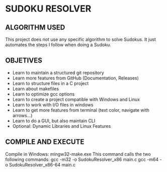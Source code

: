# SUDOKU RESOLVER

## ALGORITHM USED

This project does not use any specific algorithm to solve Sudokus. It just automates the steps I follow when doing a Sudoku.

## OBJETIVES

- Learn to maintain a structured git repository
- Learn more features from GitHub (Documentation, Releases)
- Learn to structure files in a C project
- Learn about makefiles
- Learn to optimize gcc options
- Learn to create a project compatible with Windows and Linux
- Learn to work with I/O files in windows
- Learn to get more features from terminal (text color, navigate with arrows...)
- Learn to do a GUI, but also maintain CLI
- Optional: Dynamic Libraries and Linux Features

## COMPILE AND EXECUTE

Compile in Windows: mingw32-make.exe
This command calls the two following commands:
    gcc -m32 -o SudokuResolver_x86 main.c
    gcc -m64 -o SudokuResolver_x86-64 main.c
